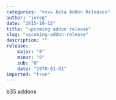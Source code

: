 ```yaml
---
categories: "vvvv beta Addon Releases"
author: "joreg"
date: "2015-10-12"
title: "upcoming addon release"
slug: "upcoming-addon-release"
description: ""
release: 
    major: "0"
    minor: "0"
    sub: "0"
    date: "1970-01-01"
imported: "true"
---
```



b35 addons